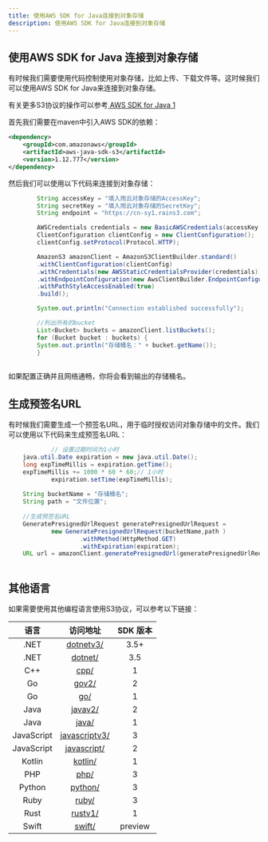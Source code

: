 ```yaml
---
title: 使用AWS SDK for Java连接到对象存储
description: 使用AWS SDK for Java连接到对象存储
---
```


## 使用AWS SDK for Java 连接到对象存储

有时候我们需要使用代码控制使用对象存储，比如上传、下载文件等。这时候我们可以使用AWS SDK for Java来连接到对象存储。

有关更多S3协议的操作可以参考[ AWS SDK for Java 1](https://docs.aws.amazon.com/zh_cn/sdk-for-java/v1/developer-guide/examples-s3.html)

首先我们需要在maven中引入AWS SDK的依赖：

```xml
<dependency>
    <groupId>com.amazonaws</groupId>
    <artifactId>aws-java-sdk-s3</artifactId>
    <version>1.12.777</version>
</dependency>
```

然后我们可以使用以下代码来连接到对象存储：

```java
        String accessKey = "填入雨云对象存储的AccessKey";
        String secretKey = "填入雨云对象存储的SecretKey";
        String endpoint = "https://cn-sy1.rains3.com";

        AWSCredentials credentials = new BasicAWSCredentials(accessKey, secretKey);
        ClientConfiguration clientConfig = new ClientConfiguration();
        clientConfig.setProtocol(Protocol.HTTP);

        AmazonS3 amazonClient = AmazonS3ClientBuilder.standard()
        .withClientConfiguration(clientConfig)
        .withCredentials(new AWSStaticCredentialsProvider(credentials))
        .withEndpointConfiguration(new AwsClientBuilder.EndpointConfiguration(endpoint, ""))
        .withPathStyleAccessEnabled(true)
        .build();

        System.out.println("Connection established successfully");

        //列出所有的bucket
        List<Bucket> buckets = amazonClient.listBuckets();
        for (Bucket bucket : buckets) {
        System.out.println("存储桶名：" + bucket.getName());
        }
        
```

如果配置正确并且网络通畅，你将会看到输出的存储桶名。


## 生成预签名URL

有时候我们需要生成一个预签名URL，用于临时授权访问对象存储中的文件。我们可以使用以下代码来生成预签名URL：

```java
            // 设置过期时间为1小时
    java.util.Date expiration = new java.util.Date();
    long expTimeMillis = expiration.getTime();
    expTimeMillis += 1000 * 60 * 60;// 1小时
            expiration.setTime(expTimeMillis);
    
    String bucketName = "存储桶名";
    String path = "文件位置";
    
    //生成预签名URL
    GeneratePresignedUrlRequest generatePresignedUrlRequest =
            new GeneratePresignedUrlRequest(bucketName,path )
                    .withMethod(HttpMethod.GET)
                    .withExpiration(expiration);
    URL url = amazonClient.generatePresignedUrl(generatePresignedUrlRequest);
    
```

## 其他语言

如果需要使用其他编程语言使用S3协议，可以参考以下链接：

|     语言     |                                                                          访问地址                                                                          | SDK 版本  |
|:----------:|:------------------------------------------------------------------------------------------------------------------------------------------------------:|:-------:|
|    .NET    |                                    [dotnetv3/](https://github.com/awsdocs/aws-doc-sdk-examples/blob/main/dotnetv3)                                     |  3.5+   |
|    .NET    |                                      [dotnet/](https://github.com/awsdocs/aws-doc-sdk-examples/blob/main/.dotnet)                                      |   3.5   |
|    C++     |                                         [cpp/](https://github.com/awsdocs/aws-doc-sdk-examples/blob/main/cpp)                                          |    1    |
|     Go     |                                        [gov2/](https://github.com/awsdocs/aws-doc-sdk-examples/blob/main/gov2)                                         |    2    |
|     Go     |                                          [go/](https://github.com/awsdocs/aws-doc-sdk-examples/blob/main/go)                                           |    1    |
|    Java    |                                      [javav2/](https://github.com/awsdocs/aws-doc-sdk-examples/blob/main/javav2)                                       |    2    |
|    Java    |                                        [java/](https://github.com/awsdocs/aws-doc-sdk-examples/blob/main/java)                                         |    1    |
| JavaScript |                                [javascriptv3/](https://github.com/awsdocs/aws-doc-sdk-examples/blob/main/javascriptv3)                                 |    3    |
| JavaScript |                                  [javascript/](https://github.com/awsdocs/aws-doc-sdk-examples/blob/main/javascript)                                   |    2    |
|   Kotlin   |                                      [kotlin/](https://github.com/awsdocs/aws-doc-sdk-examples/blob/main/kotlin)                                       |    1    |
|    PHP     |                                         [php/](https://github.com/awsdocs/aws-doc-sdk-examples/blob/main/php)                                          |    3    |
|   Python   |                                      [python/](https://github.com/awsdocs/aws-doc-sdk-examples/blob/main/python)                                       |    3    |
|    Ruby    |                                        [ruby/](https://github.com/awsdocs/aws-doc-sdk-examples/blob/main/ruby)                                         |    3    |
|    Rust    |                                      [rustv1/](https://github.com/awsdocs/aws-doc-sdk-examples/blob/main/rustv1)                                       |    1    |
|   Swift    |                                       [swift/](https://github.com/awsdocs/aws-doc-sdk-examples/blob/main/swift)                                        | preview |
